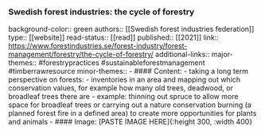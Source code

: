 ### Swedish forest industries: the cycle of forestry
background-color:: green
authors:: [[Swedish forest industries federation]]
type:: [[website]]
read-status:: [[read]]
published:: [[2021]] 
link:: https://www.forestindustries.se/forest-industry/forest-management/forestry/the-cycle-of-forestry/ 
additional-links::
major-themes:: #forestrypractices #sustainableforestmanagement #timberrawresource 
minor-themes::
	- #### Content:
		- taking a long term perspective on forests:
			- inventories in an area and mapping out which conservation values, for example how many old trees, deadwood, or broadleaf trees there are
			- example: thinning out spruce to allow more space for broadleaf trees or carrying out a nature conservation burning (a planned forest fire in a defined area) to create more opportunities for plants and animals
	- #### Image:
	  [PASTE IMAGE HERE]{:height 300, :width 400}